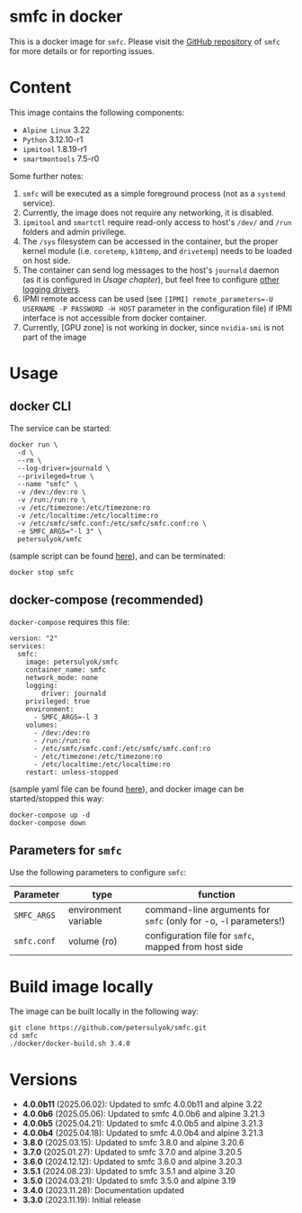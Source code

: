 # smfc in docker
This is a docker image for `smfc`. Please visit the [GitHub repository](https://github.com/petersulyok/smfc) of `smfc` for more details or for reporting issues.

# Content
This image contains the following components: 
- `Alpine Linux` 3.22
- `Python` 3.12.10-r1
- `ipmitool` 1.8.19-r1
- `smartmontools` 7.5-r0

Some further notes:
  1. `smfc` will be executed as a simple foreground process (not as a `systemd` service).
  2. Currently, the image does not require any networking, it is disabled.
  3. `ipmitool` and `smartctl` require read-only access to host's `/dev/` and `/run` folders and admin privilege.
  4. The `/sys` filesystem can be accessed in the container, but the proper kernel module (i.e. `coretemp`, `k10temp`, and `drivetemp`) needs to be loaded on host side.
  5. The container can send log messages to the host's `journald` daemon (as it is configured in _Usage chapter_), but feel free to configure [other logging drivers](https://docs.docker.com/config/containers/logging/configure/).
  6. IPMI remote access can be used (see `[IPMI] remote_parameters=-U USERNAME -P PASSWORD -H HOST` parameter in the configuration file) if IPMI interface is not accessible from docker container.
  7. Currently, [GPU zone] is not working in docker, since `nvidia-smi` is not part of the image 

# Usage 

## docker CLI
The service can be started:
```
docker run \
  -d \
  --rm \
  --log-driver=journald \
  --privileged=true \
  --name "smfc" \
  -v /dev:/dev:ro \
  -v /run:/run:ro \
  -v /etc/timezone:/etc/timezone:ro
  -v /etc/localtime:/etc/localtime:ro
  -v /etc/smfc/smfc.conf:/etc/smfc/smfc.conf:ro \
  -e SMFC_ARGS="-l 3" \
  petersulyok/smfc
```
(sample script can be found [here](https://github.com/petersulyok/smfc/blob/main/docker/docker-start.sh)), 
and can be terminated:
```
docker stop smfc  
```

## docker-compose (recommended)
`docker-compose` requires this file:
```
version: "2"
services:
  smfc:
    image: petersulyok/smfc
    container_name: smfc
    network_mode: none
    logging:
        driver: journald
    privileged: true
    environment:
      - SMFC_ARGS=-l 3
    volumes:
      - /dev:/dev:ro
      - /run:/run:ro
      - /etc/smfc/smfc.conf:/etc/smfc/smfc.conf:ro
      - /etc/timezone:/etc/timezone:ro
      - /etc/localtime:/etc/localtime:ro
    restart: unless-stopped
```
(sample yaml file can be found [here](https://github.com/petersulyok/smfc/blob/main/docker/docker-compose.yaml)), 
and docker image can be started/stopped this way:
```commandline
docker-compose up -d
docker-compose down
```

## Parameters for `smfc`
Use the following parameters to configure `smfc`:

| Parameter   | type                 | function                                                        |
|-------------|----------------------|-----------------------------------------------------------------|
| `SMFC_ARGS` | environment variable | command-line arguments for `smfc` (only for -o, -l parameters!) |
| `smfc.conf` | volume (ro)          | configuration file for `smfc`, mapped from host side            |

# Build image locally
The image can be built locally in the following way:
```commandline
git clone https://github.com/petersulyok/smfc.git
cd smfc
./docker/docker-build.sh 3.4.0 
```

# Versions
  - **4.0.0b11** (2025.06.02): Updated to smfc 4.0.0b11 and alpine 3.22
  - **4.0.0b6** (2025.05.06): Updated to smfc 4.0.0b6 and alpine 3.21.3
  - **4.0.0b5** (2025.04.21): Updated to smfc 4.0.0b5 and alpine 3.21.3
  - **4.0.0b4** (2025.04.18): Updated to smfc 4.0.0b4 and alpine 3.21.3
  - **3.8.0** (2025.03.15): Updated to smfc 3.8.0 and alpine 3.20.6
  - **3.7.0** (2025.01.27): Updated to smfc 3.7.0 and alpine 3.20.5 
  - **3.6.0** (2024.12.12): Updated to smfc 3.6.0 and alpine 3.20.3
  - **3.5.1** (2024.08.23): Updated to smfc 3.5.1 and alpine 3.20
  - **3.5.0** (2024.03.21): Updated to smfc 3.5.0 and alpine 3.19
  - **3.4.0** (2023.11.28): Documentation updated 
  - **3.3.0** (2023.11.19): Initial release
